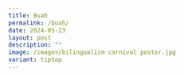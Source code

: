 ```yaml
---
title: Buah
permalink: /buah/
date: 2024-05-23
layout: post
description: ""
image: /images/bilingualism carnival poster.jpg
variant: tiptap
---
```

<p></p>